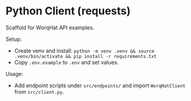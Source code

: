 # Python Client (requests)

Scaffold for WorqHat API examples.

Setup:
- Create venv and install: `python -m venv .venv && source .venv/bin/activate && pip install -r requirements.txt`
- Copy `.env.example` to `.env` and set values.

Usage:
- Add endpoint scripts under `src/endpoints/` and import `WorqHatClient` from `src/client.py`.
